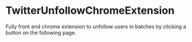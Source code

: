 # TwitterUnfollowChromeExtension
Fully front end chrome extension to unfollow users in batches by clicking a button on the following page. 
